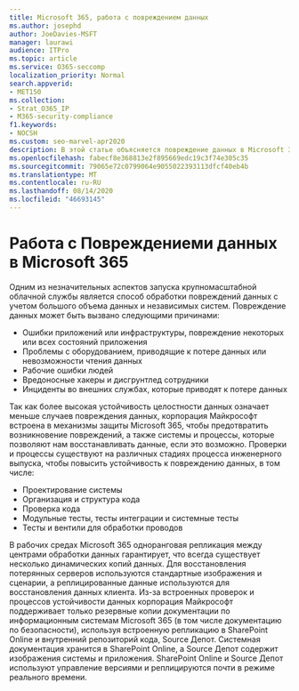 ```yaml
---
title: Microsoft 365, работа с повреждением данных
ms.author: josephd
author: JoeDavies-MSFT
manager: laurawi
audience: ITPro
ms.topic: article
ms.service: O365-seccomp
localization_priority: Normal
search.appverid:
- MET150
ms.collection:
- Strat_O365_IP
- M365-security-compliance
f1.keywords:
- NOCSH
ms.custom: seo-marvel-apr2020
description: В этой статье объясняется повреждение данных в Microsoft 365 и предпринимаемые корпорацией Майкрософт действия по предотвращению и восстановлению данных.
ms.openlocfilehash: fabecf8e368813e2f895669edc19c3f74e305c35
ms.sourcegitcommit: 79065e72c0799064e9055022393113dfcf40eb4b
ms.translationtype: MT
ms.contentlocale: ru-RU
ms.lasthandoff: 08/14/2020
ms.locfileid: "46693145"
---
```

# <a name="dealing-with-data-corruption-in-microsoft-365"></a>Работа с Повреждениеми данных в Microsoft 365

Одним из незначительных аспектов запуска крупномасштабной облачной службы является способ обработки повреждений данных с учетом большого объема данных и независимых систем. Повреждение данных может быть вызвано следующими причинами:

- Ошибки приложений или инфраструктуры, повреждение некоторых или всех состояний приложения
- Проблемы с оборудованием, приводящие к потере данных или невозможности чтения данных
- Рабочие ошибки людей
- Вредоносные хакеры и дисгрунтлед сотрудники
- Инциденты во внешних службах, которые приводят к потере данных

Так как более высокая устойчивость целостности данных означает меньше случаев повреждения данных, корпорация Майкрософт встроена в механизмы защиты Microsoft 365, чтобы предотвратить возникновение повреждений, а также системы и процессы, которые позволяют нам восстанавливать данные, если это возможно. Проверки и процессы существуют на различных стадиях процесса инженерного выпуска, чтобы повысить устойчивость к повреждению данных, в том числе:

- Проектирование системы
- Организация и структура кода
- Проверка кода
- Модульные тесты, тесты интеграции и системные тесты
- Тесты и вентили для обработки проводов

В рабочих средах Microsoft 365 одноранговая репликация между центрами обработки данных гарантирует, что всегда существует несколько динамических копий данных. Для восстановления потерянных серверов используются стандартные изображения и сценарии, а реплицированные данные используются для восстановления данных клиента. Из-за встроенных проверок и процессов устойчивости данных корпорация Майкрософт поддерживает только резервные копии документации по информационным системам Microsoft 365 (в том числе документацию по безопасности), используя встроенную репликацию в SharePoint Online и внутренний репозиторий кода, Source Депот. Системная документация хранится в SharePoint Online, а Source Депот содержит изображения системы и приложения. SharePoint Online и Source Депот используют управление версиями и реплицируются почти в режиме реального времени.
